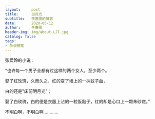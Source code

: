 ```yaml
---
layout:     post
title:      白月光
subtitle:   李嘉图的博客
date:       2020-05-12
author:     李嘉图
header-img: img/about-LJT.jpg
catalog: false
tags:
- 杂谈随笔
---
```


张爱玲的小说：

“也许每一个男子全都有过这样的两个女人，至少两个。

娶了红玫瑰，久而久之，红的变了墙上的一抹蚊子血，

白的还是"床前明月光"；

娶了白玫瑰，白的便是衣服上沾的一粒饭黏子，红的却是心口上一颗朱砂痣。”


不明白啊，不明白啊…………
